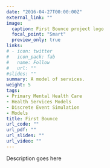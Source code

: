 ```yaml
---
date: "2016-04-27T00:00:00Z"
external_link: ""
image:
  caption: First Bounce project logo
  focal_point: "Smart"
  preview_only: true
links:
# - icon: twitter
#   icon_pack: fab
#   name: Follow
#   url: ""
#slides: ""
summary: A model of services.
weight: 5
tags:
- Primary Mental Health Care
- Health Services Models
- Discrete Event Simulation
- Models
title: First Bounce
url_code: ""
url_pdf: ""
url_slides: ""
url_video: ""
---
```


Description goes here
